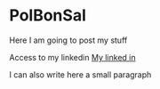 <html>
<body>

<h1>PolBonSal</h1>
<p>Here I am going to post my stuff</p>

Access to my linkedin <a href="https://www.linkedin.com/in/paul-timothée-bonnet-salvador-862629191">My linked in</a>
  
<p>I can also write here a small paragraph<p>
  
  
</body>
</html>
